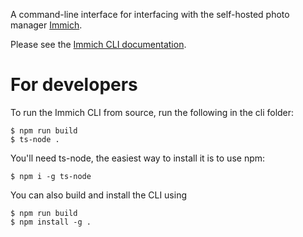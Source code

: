 A command-line interface for interfacing with the self-hosted photo manager [Immich](https://immich.app/).

Please see the [Immich CLI documentation](https://immich.app/docs/features/command-line-interface).

# For developers

To run the Immich CLI from source, run the following in the cli folder:

    $ npm run build
    $ ts-node .

You'll need ts-node, the easiest way to install it is to use npm:

    $ npm i -g ts-node

You can also build and install the CLI using

    $ npm run build
    $ npm install -g .
